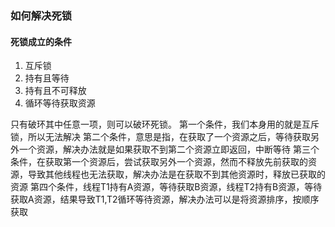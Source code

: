 ### 如何解决死锁

#### 死锁成立的条件
1. 互斥锁
2. 持有且等待
3. 持有且不可释放
4. 循环等待获取资源

只有破环其中任意一项，则可以破环死锁。
第一个条件，我们本身用的就是互斥锁，所以无法解决
第二个条件，意思是指，在获取了一个资源之后，等待获取另外一个资源，解决办法就是如果获取不到第二个资源立即返回，中断等待
第三个条件，在获取第一个资源后，尝试获取另外一个资源，然而不释放先前获取的资源，导致其他线程也无法获取，解决办法是在获取不到其他资源时，释放已获取的资源
第四个条件，线程T1持有A资源，等待获取B资源，线程T2持有B资源，等待获取A资源，结果导致T1,T2循环等待资源，解决办法可以是将资源排序，按顺序获取